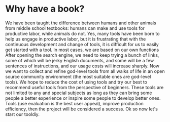 # Why have a book?

We have been taught the difference between humans and other animals from middle school textbooks: humans can make and use tools for productive labor, while animals do not. Yes, many tools have been born to help us engage in productive labor, but it is frustrating that with the continuous development and change of tools, it is difficult for us to easily get started with a tool. In most cases, we are based on our own functions After opening the search engine, we need to keep trying a bunch of links, some of which will be jerky English documents, and some will be a few sentences of instructions, and our usage costs will increase sharply. Now we want to collect and refine god-level tools from all walks of life in an open source community environment (the most suitable ones are god-level tools). We hope to reduce the cost of using tools and try our best to recommend useful tools from the perspective of beginners. These tools are not limited to any and special subjects as long as they can bring some people a better experience or inspire some people to develop better ones. Tools (use evaluation is the best user appeal), improve production efficiency, then the project will be considered a success. Ok so now let's start our tooldiy.
